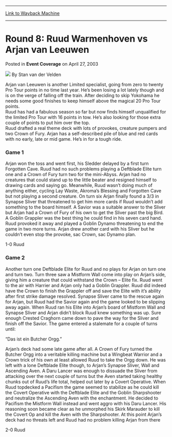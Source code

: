 
---
[Link to Wayback Machine](https://web.archive.org/web/20220119233650/https://magic.wizards.com/en/articles/archive/event-coverage/round-8-ruud-warmenhoven-vs-arjan-van-leeuwen-2003-04-27)

[_metadata_:author]:- "Stan van der Velden"
[_metadata_:description]:- "Arjan van Leeuwen is another Limited specialist, going from zero to twenty Pro Tour points in no time last year. He’s been losing a lot lately though and is on the verge of falling off the train. After deciding to skip Yokohama he needs some good finishes to keep himself above the magical 20 Pro Tour points. Ruud has had a fabulous season so far but now finds himself"
[_metadata_:generator]:- "Drupal 7 (http://drupal.org)"
[_metadata_:node]:- "595021"
[_metadata_:publish_date]:- "2003-04-27"
[_metadata_:source]:- "div-main-content"
[_metadata_:title]:- "Round 8: Ruud Warmenhoven vs Arjan van Leeuwen"
[_metadata_:wayback_capture_timestamp]:- "2022-01-19 23:36:50"
[_metadata_:wayback_raw_url]:- "https://web.archive.org/web/20220119233650id_/https://magic.wizards.com/en/articles/archive/event-coverage/round-8-ruud-warmenhoven-vs-arjan-van-leeuwen-2003-04-27"
[_metadata_:wayback_url]:- "https://magic.wizards.com/en/articles/archive/event-coverage/round-8-ruud-warmenhoven-vs-arjan-van-leeuwen-2003-04-27"
---


Round 8: Ruud Warmenhoven vs Arjan van Leeuwen
==============================================



 Posted in **Event Coverage**
 on April 27, 2003 






![](https://media.magic.wizards.com/styles/auth_small/public/generic-avatar-150_242.png)
By Stan van der Velden











Arjan van Leeuwen is another Limited specialist, going from zero to twenty Pro Tour points in no time last year. He’s been losing a lot lately though and is on the verge of falling off the train. After deciding to skip Yokohama he needs some good finishes to keep himself above the magical 20 Pro Tour points.  
 Ruud has had a fabulous season so far but now finds himself unqualified for the limited Pro Tour with 16 points in tow. He’s also looking for those extra couple of points to put him over the top.  
 Ruud drafted a real theme deck with lots of provokes, creature pumpers and two Crown of Fury. Arjan has a self-described pile of blue and red cards with no early, late or mid game. He’s in for a tough ride.

### Game 1

Arjan won the toss and went first, his Sledder delayed by a first turn Forgotten Cave. Ruud had no such problems playing a Deftblade Elite turn one and a Crown of Fury turn two for the mini-Abyss. Arjan had no creatures that could stand up to the little beater and resigned himself to drawing cards and saying go. Meanwhile, Ruud wasn’t doing much of anything either, cycling Lay Waste, Akroma’s Blessing and Forgotten Cave but not playing a second creature. On turn six Arjan finally found a 3/3 in Synapse Sliver that threatened to get him more cards if Ruud wouldn’t add something to the board himself. A Savior was a suitable answer to the Sliver but Arjan had a Crown of Fury of his own to get the Sliver past the big Bird. A Goblin Grappler was the best thing he could find in his seven card hand. Ruud provoked it away and played a Goblin Dynamo threatening to end the game in two more turns. Arjan drew another card with his Sliver but he couldn’t even stop the provoke, sac Crown, sac Dynamo plan.

1-0 Ruud

### Game 2

Another turn one Deftblade Elite for Ruud and no plays for Arjan on turn one and turn two. Turn three saw a Mistform Wall come into play on Arjan’s side, giving him a creature that could withstand the Crown – Elite fix. Ruud went to the air with Harrier and Arjan only had a Goblin Grappler. Ruud did indeed have the Crown to finish the Grappler off and save the Elite with it’s ability after first strike damage resolved. Synapse Sliver came to the rescue again for Arjan, but Ruud had the Savior again and the game looked to be slipping away again. When Ruud ran his Elite into Arjan’s board of Mistform Wall and Synapse Sliver and Arjan didn’t block Ruud knew something was up. Sure enough Crested Craghorn came down to pave the way for the Sliver and finish off the Savior. The game entered a stalemate for a couple of turns until:

“Das ist ein Butcher Orgg.”

Arjan’s deck had some late game after all. A Crown of Fury turned the Butcher Orgg into a veritable killing machine but a Wingbeat Warrior and a Crown trick of his own at least allowed Ruud to take the Orgg down. He was left with a lone Deftblade Elite though, to Arjan’s Synapse Sliver, Wall and Ascending Aven. A Daru Lancer was enough to dissuade the Sliver from attacking over the next couple of turns but the Aven started taking healthy chunks out of Ruud’s life total, helped out later by a Covert Operative. When Ruud topdecked a Pacifism the game seemed to stabilize as he could kill the Covert Operative with the Deftblade Elite and the Goblin Sharpshooter and neutralize the Ascending Aven with the enchantment. He decided to Pacifism the Mistform Wall instead and went aggro with his Daru Lancer. His reasoning soon became clear as he unmorphed his Skirk Marauder to kill the Covert Op and kill the Aven with the Sharpshooter. At this point Arjan’s deck had no threats left and Ruud had no problem killing Arjan from there

2-0 Ruud







